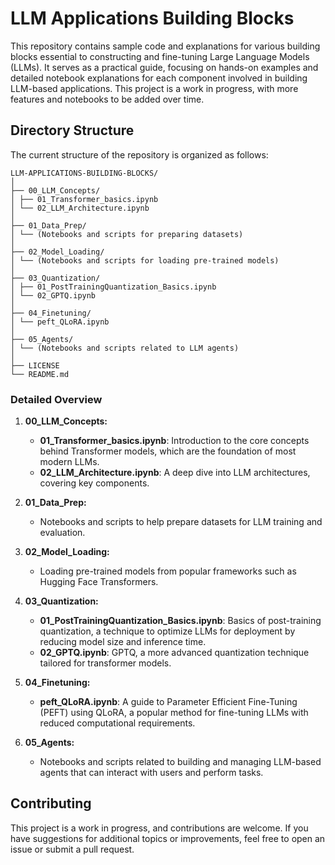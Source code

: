 # LLM Applications Building Blocks

This repository contains sample code and explanations for various building blocks essential to constructing and fine-tuning Large Language Models (LLMs). It serves as a practical guide, focusing on hands-on examples and detailed notebook explanations for each component involved in building LLM-based applications. This project is a work in progress, with more features and notebooks to be added over time.

## Directory Structure

The current structure of the repository is organized as follows:

```plaintext
LLM-APPLICATIONS-BUILDING-BLOCKS/
│
├── 00_LLM_Concepts/
│ ├── 01_Transformer_basics.ipynb
│ └── 02_LLM_Architecture.ipynb
│
├── 01_Data_Prep/
│ └── (Notebooks and scripts for preparing datasets)
│
├── 02_Model_Loading/
│ └── (Notebooks and scripts for loading pre-trained models)
│
├── 03_Quantization/
│ ├── 01_PostTrainingQuantization_Basics.ipynb
│ └── 02_GPTQ.ipynb
│
├── 04_Finetuning/
│ └── peft_QLoRA.ipynb
│
├── 05_Agents/
│ └── (Notebooks and scripts related to LLM agents)
│
├── LICENSE
└── README.md
```

### Detailed Overview

1. **00_LLM_Concepts:**
   - **01_Transformer_basics.ipynb**: Introduction to the core concepts behind Transformer models, which are the foundation of most modern LLMs.
   - **02_LLM_Architecture.ipynb**: A deep dive into LLM architectures, covering key components.

2. **01_Data_Prep:**
   - Notebooks and scripts to help prepare datasets for LLM training and evaluation.

3. **02_Model_Loading:**
   - Loading pre-trained models from popular frameworks such as Hugging Face Transformers.

4. **03_Quantization:**
   - **01_PostTrainingQuantization_Basics.ipynb**: Basics of post-training quantization, a technique to optimize LLMs for deployment by reducing model size and inference time.
   - **02_GPTQ.ipynb**: GPTQ, a more advanced quantization technique tailored for transformer models.

5. **04_Finetuning:**
   - **peft_QLoRA.ipynb**: A guide to Parameter Efficient Fine-Tuning (PEFT) using QLoRA, a popular method for fine-tuning LLMs with reduced computational requirements.

6. **05_Agents:**
   - Notebooks and scripts related to building and managing LLM-based agents that can interact with users and perform tasks.

## Contributing

This project is a work in progress, and contributions are welcome. If you have suggestions for additional topics or improvements, feel free to open an issue or submit a pull request.
